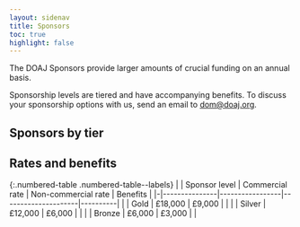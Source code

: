 ```yaml
---
layout: sidenav
title: Sponsors
toc: true
highlight: false
---
```


The DOAJ Sponsors provide larger amounts of crucial funding on an annual basis. 

Sponsorship levels are tiered and have accompanying benefits. To discuss your sponsorship options with us, send an email to [dom@doaj.org](mailto:dom@doaj.org).

## Sponsors by tier

## Rates and benefits

{:.numbered-table .numbered-table--labels}
| | Sponsor level | Commercial rate | Non-commercial rate | Benefits |
|-|---------------|-----------------|---------------------|----------|
| | Gold          | £18,000         | £9,000              |          |
| | Silver        | £12,000         | £6,000              |          |
| | Bronze        | £6,000          | £3,000              |          |
